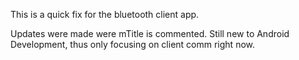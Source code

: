 This is a quick fix for the bluetooth client app. 

Updates were made were mTitle is commented. Still new to Android Development, thus only focusing on client comm right now.
